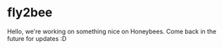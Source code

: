 # fly2bee

Hello, we're working on something nice on Honeybees. Come back in the future for updates :D

